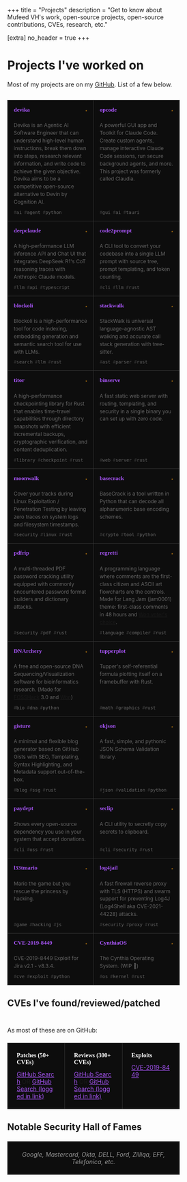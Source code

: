 +++
title = "Projects"
description = "Get to know about Mufeed VH's work, open-source projects, open-source contributions, CVEs, research, etc."

[extra]
no_header = true
+++

# Projects I've worked on

Most of my projects are on my [GitHub](https://github.com/mufeedvh). List of a few below.

<div class="projects-grid">
<div class="project-card">
<h3 class="project-title"><a href="https://github.com/stitionai/devika" target="_blank">devika</a> <span class="github-stars" data-repo="stitionai/devika"></span></h3>
<p class="project-description">Devika is an Agentic AI Software Engineer that can understand high-level human instructions, break them down into steps, research relevant information, and write code to achieve the given objective. Devika aims to be a competitive open-source alternative to Devin by Cognition AI.</p>
<div class="project-tags">
<span class="project-tag">AI</span>
<span class="project-tag">Agent</span>
<span class="project-tag">Python</span>
</div>
</div>

<div class="project-card">
<h3 class="project-title"><a href="https://github.com/winfunc/opcode" target="_blank">opcode</a> <span class="github-stars" data-repo="winfunc/opcode"></span></h3>
<p class="project-description">A powerful GUI app and Toolkit for Claude Code. Create custom agents, manage interactive Claude Code sessions, run secure background agents, and more. This project was formerly called Claudia.</p>
<div class="project-tags">
<span class="project-tag">GUI</span>
<span class="project-tag">AI</span>
<span class="project-tag">Tauri</span>
</div>
</div>

<div class="project-card">
<h3 class="project-title"><a href="https://github.com/winfunc/deepclaude" target="_blank">deepclaude</a> <span class="github-stars" data-repo="winfunc/deepclaude"></span></h3>
<p class="project-description">A high-performance LLM inference API and Chat UI that integrates DeepSeek R1's CoT reasoning traces with Anthropic Claude models.</p>
<div class="project-tags">
<span class="project-tag">LLM</span>
<span class="project-tag">API</span>
<span class="project-tag">TypeScript</span>
</div>
</div>

<div class="project-card">
<h3 class="project-title"><a href="https://github.com/mufeedvh/code2prompt" target="_blank">code2prompt</a> <span class="github-stars" data-repo="mufeedvh/code2prompt"></span></h3>
<p class="project-description">A CLI tool to convert your codebase into a single LLM prompt with source tree, prompt templating, and token counting.</p>
<div class="project-tags">
<span class="project-tag">CLI</span>
<span class="project-tag">LLM</span>
<span class="project-tag">Rust</span>
</div>
</div>

<div class="project-card">
<h3 class="project-title"><a href="https://github.com/winfunc/blockoli" target="_blank">blockoli</a> <span class="github-stars" data-repo="winfunc/blockoli"></span></h3>
<p class="project-description">Blockoli is a high-performance tool for code indexing, embedding generation and semantic search tool for use with LLMs.</p>
<div class="project-tags">
<span class="project-tag">Search</span>
<span class="project-tag">LLM</span>
<span class="project-tag">Rust</span>
</div>
</div>

<div class="project-card">
<h3 class="project-title"><a href="https://github.com/winfunc/stackwalk" target="_blank">stackwalk</a> <span class="github-stars" data-repo="winfunc/stackwalk"></span></h3>
<p class="project-description">StackWalk is universal language-agnostic AST walking and accurate call stack generation with tree-sitter.</p>
<div class="project-tags">
<span class="project-tag">AST</span>
<span class="project-tag">Parser</span>
<span class="project-tag">Rust</span>
</div>
</div>

<div class="project-card">
<h3 class="project-title"><a href="https://github.com/winfunc/titor" target="_blank">titor</a> <span class="github-stars" data-repo="winfunc/titor"></span></h3>
<p class="project-description">A high-performance checkpointing library for Rust that enables time-travel capabilities through directory snapshots with efficient incremental backups, cryptographic verification, and content deduplication.</p>
<div class="project-tags">
<span class="project-tag">Library</span>
<span class="project-tag">Checkpoint</span>
<span class="project-tag">Rust</span>
</div>
</div>

<div class="project-card">
<h3 class="project-title"><a href="https://github.com/mufeedvh/binserve" target="_blank">binserve</a> <span class="github-stars" data-repo="mufeedvh/binserve"></span></h3>
<p class="project-description">A fast static web server with routing, templating, and security in a single binary you can set up with zero code.</p>
<div class="project-tags">
<span class="project-tag">Web</span>
<span class="project-tag">Server</span>
<span class="project-tag">Rust</span>
</div>
</div>

<div class="project-card">
<h3 class="project-title"><a href="https://github.com/mufeedvh/moonwalk" target="_blank">moonwalk</a> <span class="github-stars" data-repo="mufeedvh/moonwalk"></span></h3>
<p class="project-description">Cover your tracks during Linux Exploitation / Penetration Testing by leaving zero traces on system logs and filesystem timestamps.</p>
<div class="project-tags">
<span class="project-tag">Security</span>
<span class="project-tag">Linux</span>
<span class="project-tag">Rust</span>
</div>
</div>

<div class="project-card">
<h3 class="project-title"><a href="https://github.com/mufeedvh/basecrack" target="_blank">basecrack</a> <span class="github-stars" data-repo="mufeedvh/basecrack"></span></h3>
<p class="project-description">BaseCrack is a tool written in Python that can decode all alphanumeric base encoding schemes.</p>
<div class="project-tags">
<span class="project-tag">Crypto</span>
<span class="project-tag">Tool</span>
<span class="project-tag">Python</span>
</div>
</div>

<div class="project-card">
<h3 class="project-title"><a href="https://github.com/mufeedvh/pdfrip" target="_blank">pdfrip</a> <span class="github-stars" data-repo="mufeedvh/pdfrip"></span></h3>
<p class="project-description">A multi-threaded PDF password cracking utility equipped with commonly encountered password format builders and dictionary attacks.</p>
<div class="project-tags">
<span class="project-tag">Security</span>
<span class="project-tag">PDF</span>
<span class="project-tag">Rust</span>
</div>
</div>

<div class="project-card">
<h3 class="project-title"><a href="https://github.com/mufeedvh/regretti" target="_blank">regretti</a> <span class="github-stars" data-repo="mufeedvh/regretti"></span></h3>
<p class="project-description">A programming language where comments are the first-class citizen and ASCII art flowcharts are the controls. Made for Lang Jam (jam0001) theme: first-class comments in 48 hours and <a href="https://www.youtube.com/watch?v=j7VAw8UfMeA&t=466s">Won voter's choice</a>.</p>
<div class="project-tags">
<span class="project-tag">Language</span>
<span class="project-tag">Compiler</span>
<span class="project-tag">Rust</span>
</div>
</div>

<div class="project-card">
<h3 class="project-title"><a href="https://github.com/DNArchery/DNArchery" target="_blank">DNArchery</a> <span class="github-stars" data-repo="DNArchery/DNArchery"></span></h3>
<p class="project-description">A free and open-source DNA Sequencing/Visualization software for bioinformatics research. (Made for <a href="https://fossunited.org/fosshack">FOSSHack</a> 3.0 and <a href="https://forum.fossunited.org/t/foss-hack-3-0-results/1882">Won</a>)</p>
<div class="project-tags">
<span class="project-tag">Bio</span>
<span class="project-tag">DNA</span>
<span class="project-tag">Python</span>
</div>
</div>

<div class="project-card">
<h3 class="project-title"><a href="https://github.com/mufeedvh/tupperplot" target="_blank">tupperplot</a> <span class="github-stars" data-repo="mufeedvh/tupperplot"></span></h3>
<p class="project-description">Tupper's self-referential formula plotting itself on a framebuffer with Rust.</p>
<div class="project-tags">
<span class="project-tag">Math</span>
<span class="project-tag">Graphics</span>
<span class="project-tag">Rust</span>
</div>
</div>

<div class="project-card">
<h3 class="project-title"><a href="https://github.com/mufeedvh/gisture" target="_blank">gisture</a> <span class="github-stars" data-repo="mufeedvh/gisture"></span></h3>
<p class="project-description">A minimal and flexible blog generator based on GitHub Gists with SEO, Templating, Syntax Highlighting, and Metadata support out-of-the-box.</p>
<div class="project-tags">
<span class="project-tag">Blog</span>
<span class="project-tag">SSG</span>
<span class="project-tag">Rust</span>
</div>
</div>

<div class="project-card">
<h3 class="project-title"><a href="https://github.com/mufeedvh/okjson" target="_blank">okjson</a> <span class="github-stars" data-repo="mufeedvh/okjson"></span></h3>
<p class="project-description">A fast, simple, and pythonic JSON Schema Validation library.</p>
<div class="project-tags">
<span class="project-tag">JSON</span>
<span class="project-tag">Validation</span>
<span class="project-tag">Python</span>
</div>
</div>

<div class="project-card">
<h3 class="project-title"><a href="https://github.com/mufeedvh/paydept" target="_blank">paydept</a> <span class="github-stars" data-repo="mufeedvh/paydept"></span></h3>
<p class="project-description">Shows every open-source dependency you use in your system that accept donations.</p>
<div class="project-tags">
<span class="project-tag">CLI</span>
<span class="project-tag">OSS</span>
<span class="project-tag">Rust</span>
</div>
</div>

<div class="project-card">
<h3 class="project-title"><a href="https://github.com/mufeedvh/seclip" target="_blank">seclip</a> <span class="github-stars" data-repo="mufeedvh/seclip"></span></h3>
<p class="project-description">A CLI utility to secretly copy secrets to clipboard.</p>
<div class="project-tags">
<span class="project-tag">CLI</span>
<span class="project-tag">Security</span>
<span class="project-tag">Rust</span>
</div>
</div>

<div class="project-card">
<h3 class="project-title"><a href="https://github.com/mufeedvh/l33tmario" target="_blank">l33tmario</a> <span class="github-stars" data-repo="mufeedvh/l33tmario"></span></h3>
<p class="project-description">Mario the game but you rescue the princess by hacking.</p>
<div class="project-tags">
<span class="project-tag">Game</span>
<span class="project-tag">Hacking</span>
<span class="project-tag">JS</span>
</div>
</div>

<div class="project-card">
<h3 class="project-title"><a href="https://github.com/mufeedvh/log4jail" target="_blank">log4jail</a> <span class="github-stars" data-repo="mufeedvh/log4jail"></span></h3>
<p class="project-description">A fast firewall reverse proxy with TLS (HTTPS) and swarm support for preventing Log4J (Log4Shell aka CVE-2021-44228) attacks.</p>
<div class="project-tags">
<span class="project-tag">Security</span>
<span class="project-tag">Proxy</span>
<span class="project-tag">Rust</span>
</div>
</div>

<div class="project-card">
<h3 class="project-title"><a href="https://github.com/mufeedvh/CVE-2019-8449" target="_blank">CVE-2019-8449</a> <span class="github-stars" data-repo="mufeedvh/CVE-2019-8449"></span></h3>
<p class="project-description">CVE-2019-8449 Exploit for Jira v2.1 - v8.3.4.</p>
<div class="project-tags">
<span class="project-tag">CVE</span>
<span class="project-tag">Exploit</span>
<span class="project-tag">Python</span>
</div>
</div>

<div class="project-card">
<h3 class="project-title"><a href="https://github.com/CynthiaOS/cynthia" target="_blank">CynthiaOS</a> <span class="github-stars" data-repo="CynthiaOS/cynthia"></span></h3>
<p class="project-description">The Cynthia Operating System. (WIP 🚧)</p>
<div class="project-tags">
<span class="project-tag">OS</span>
<span class="project-tag">Kernel</span>
<span class="project-tag">Rust</span>
</div>
</div>
</div>

<h2>CVEs I've found/reviewed/patched</h2>

<div class="cve-section">
<p>As most of these are on GitHub:</p>

<div class="cve-links">
<div class="cve-item">
<h4>Patches (50+ CVEs)</h4>
<a href="https://github.com/search?p=1&q=author%3Amufeedvh+org%3A418sec+is%3Amerged&type=Issues" target="_blank">GitHub Search</a> OR <a href="https://github.com/search?q=author%3Amufeedvh+org%3A418sec+is%3Amerged&type=pullrequests" target="_blank">GitHub Search (logged in link)</a>
</div>

<div class="cve-item">
<h4>Reviews (300+ CVEs)</h4>
<a href="https://github.com/search?q=reviewed-by%3Amufeedvh+org%3A418sec+is%3Amerged&type=Issues" target="_blank">GitHub Search</a> OR <a href="https://github.com/search?q=reviewed-by%3Amufeedvh+org%3A418sec+is%3Amerged&type=pullrequests" target="_blank">GitHub Search (logged in link)</a>
</div>

<div class="cve-item">
<h4>Exploits</h4>
<a href="https://github.com/mufeedvh/CVE-2019-8449" target="_blank">CVE-2019-8449</a>
</div>
</div>
</div>

<h2>Notable Security Hall of Fames</h2>

<p class="hall-of-fame">Google, Mastercard, Okta, DELL, Ford, Zilliqa, EFF, Telefonica, etc.</p>

<style>
/* Reset box-sizing for all elements to ensure consistent sizing */
*, *::before, *::after {
    box-sizing: border-box;
}

/* Ensure HTML and body don't cause overflow */
html {
    overflow-x: hidden;
}

/* Projects Grid Layout */
.projects-grid {
    display: grid;
    grid-template-columns: 1fr;
    gap: 1px;
    margin: 2em 0;
    width: 100%;
    box-sizing: border-box;
    background-color: #333;
    border: 1px solid #333;
}

@media screen and (min-width: 768px) {
    .projects-grid {
        grid-template-columns: repeat(2, 1fr);
    }
}

/* Dark Theme: Minimal Gwern-inspired Design */
.project-card {
    background-color: #0d0d0d;
    border: none;
    padding: 1em;
    transition: all 0.2s ease;
    display: flex;
    flex-direction: column;
    overflow: hidden;
    word-wrap: break-word;
    box-sizing: border-box;
    width: 100%;
    position: relative;
    cursor: pointer;
}

.project-card:hover {
    background-color: #1a1a1a;
}

.project-card a {
    pointer-events: none;
}

.project-title {
    margin: 0 0 0.5em 0;
    font-size: 0.95em;
    display: flex;
    align-items: baseline;
    justify-content: space-between;
    width: 100%;
    font-family: TiemposHeadline-Regular, Georgia, serif;
    gap: 0.5em;
}

.project-title a {
    color: #a855f7;
    text-decoration: none;
    overflow-wrap: break-word;
    word-break: break-word;
    hyphens: auto;
    transition: color 0.15s ease;
    border-bottom: 1px solid transparent;
}

.project-title a:hover {
    color: #c084fc;
    border-bottom-color: #c084fc;
}

/* GitHub Stars Styling - Minimal */
.github-stars {
    display: inline-flex;
    align-items: center;
    gap: 3px;
    font-size: 0.7em;
    color: #666;
    font-family: 'Fira Code', monospace;
    white-space: nowrap;
    flex-shrink: 0;
    opacity: 0.7;
}

.github-stars::before {
    content: "★";
    color: #f39c12;
    font-size: 0.9em;
}

.github-stars.loading {
    color: #555;
    min-width: 30px;
    text-align: center;
}

.github-stars.loading::after {
    content: "...";
}

.github-stars.error {
    color: #555;
}

.github-stars.error::after {
    content: "—";
}

.project-description {
    flex-grow: 1;
    margin-bottom: 0.75em;
    line-height: 1.5;
    color: #666;
    word-wrap: break-word;
    overflow-wrap: break-word;
    hyphens: auto;
    -webkit-hyphens: auto;
    -moz-hyphens: auto;
    -ms-hyphens: auto;
    font-size: 0.85em;
}

.project-tags {
    display: flex;
    flex-wrap: wrap;
    gap: 0.4em;
    margin-top: auto;
    width: 100%;
    box-sizing: border-box;
}

.project-tag {
    background-color: transparent;
    color: #666;
    padding: 0;
    border-radius: 0;
    font-size: 0.75em;
    border: none;
    font-family: 'Fira Code', monospace;
    text-transform: lowercase;
}

.project-tag::before {
    content: "#";
    opacity: 0.5;
}

/* CVE Section */
.cve-section {
    margin-top: 3em;
    width: 100%;
    box-sizing: border-box;
}

.cve-links {
    display: grid;
    grid-template-columns: 1fr;
    gap: 1px;
    margin: 1.5em 0;
    width: 100%;
    box-sizing: border-box;
    background-color: #333;
    border: 1px solid #333;
}

@media screen and (min-width: 768px) {
    .cve-links {
        grid-template-columns: repeat(3, 1fr);
    }
}

.cve-item {
    background-color: #0d0d0d;
    padding: 1.5em;
    border: none;
    box-sizing: border-box;
    overflow: hidden;
    transition: background-color 0.2s ease;
}

.cve-item:hover {
    background-color: #1a1a1a;
}

.cve-item h4 {
    margin: 0 0 0.75em 0;
    color: #ffffff;
    font-family: TiemposHeadline-Regular, Georgia, serif;
    font-size: 1em;
}

.cve-item a {
    word-break: break-all;
    color: #a855f7;
    transition: color 0.15s ease;
    border-bottom: 1px solid transparent;
}

.cve-item a:hover {
    color: #c084fc;
    border-bottom-color: #c084fc;
}

.hall-of-fame {
    font-style: italic;
    color: #999;
    margin-top: 1.5em;
    word-wrap: break-word;
    padding: 1.5em;
    background-color: #0d0d0d;
    border: 1px solid #333;
    text-align: center;
}

/* Frutiger Aero Theme: Vista-inspired Design */
body.frutiger-aero .projects-grid {
    gap: 20px;
    background: transparent;
    border: none;
}

body.frutiger-aero .project-card {
    background: linear-gradient(135deg, rgba(255, 255, 255, 0.85) 0%, rgba(240, 248, 255, 0.95) 100%);
    backdrop-filter: blur(15px);
    -webkit-backdrop-filter: blur(15px);
    border: 1px solid rgba(173, 216, 255, 0.6);
    border-radius: 8px;
    padding: 1.25em;
    box-shadow: 0 4px 24px rgba(31, 38, 135, 0.12);
    position: relative;
    overflow: hidden;
}

body.frutiger-aero .project-card::before {
    content: "";
    position: absolute;
    top: 0;
    left: 0;
    right: 0;
    height: 50%;
    background: linear-gradient(to bottom, 
        rgba(255, 255, 255, 0.6) 0%, 
        rgba(255, 255, 255, 0) 100%);
    pointer-events: none;
}

body.frutiger-aero .project-card:hover {
    background: linear-gradient(135deg, rgba(255, 255, 255, 0.9) 0%, rgba(240, 248, 255, 1) 100%);
    box-shadow: 0 8px 32px rgba(0, 120, 215, 0.2);
    border-color: rgba(173, 216, 255, 0.8);
    transform: translateY(-2px);
}

body.frutiger-aero .project-title a {
    color: #0078D7;
    text-shadow: 0 1px 2px rgba(255, 255, 255, 0.8);
    border-bottom-color: transparent;
}

body.frutiger-aero .project-title a:hover {
    color: #00A2ED;
    text-shadow: 0 0 8px rgba(0, 162, 237, 0.3);
    border-bottom-color: #00A2ED;
}

body.frutiger-aero .project-description {
    color: #333;
    text-shadow: 0 1px 1px rgba(255, 255, 255, 0.5);
}

body.frutiger-aero .project-tag {
    background: linear-gradient(to bottom, #e0f0ff 0%, #d0e8ff 100%);
    border: 1px solid #80c0ff;
    color: #0063B1;
    text-shadow: 0 1px 1px rgba(255, 255, 255, 0.8);
    padding: 2px 8px;
    border-radius: 10px;
    font-weight: 500;
    position: relative;
    overflow: hidden;
    font-size: 0.8em;
}

body.frutiger-aero .project-tag::before {
    content: "";
    opacity: 1;
}

body.frutiger-aero .project-tag::after {
    content: "";
    position: absolute;
    top: 0;
    left: 0;
    right: 0;
    height: 50%;
    background: linear-gradient(to bottom, 
        rgba(255, 255, 255, 0.6) 0%, 
        rgba(255, 255, 255, 0) 100%);
    pointer-events: none;
}

body.frutiger-aero .project-tag:hover {
    background: linear-gradient(to bottom, #d0e8ff 0%, #b8deff 100%);
    box-shadow: 0 2px 8px rgba(0, 120, 215, 0.15);
    transform: translateY(-1px);
}

body.frutiger-aero .github-stars {
    background: linear-gradient(to bottom, #e0f0ff 0%, #d0e8ff 100%);
    border: 1px solid #80c0ff;
    color: #0063B1;
    text-shadow: 0 1px 1px rgba(255, 255, 255, 0.8);
    padding: 2px 6px;
    border-radius: 10px;
    opacity: 1;
    position: relative;
    overflow: hidden;
}

body.frutiger-aero .github-stars::after {
    content: "";
    position: absolute;
    top: 0;
    left: 0;
    right: 0;
    height: 50%;
    background: linear-gradient(to bottom, 
        rgba(255, 255, 255, 0.6) 0%, 
        rgba(255, 255, 255, 0) 100%);
    pointer-events: none;
    z-index: 0;
}

body.frutiger-aero .github-stars::before {
    color: #f39c12;
    text-shadow: 0 1px 2px rgba(0, 0, 0, 0.2);
    position: relative;
    z-index: 1;
}

body.frutiger-aero .cve-links {
    gap: 20px;
    background: transparent;
    border: none;
}

body.frutiger-aero .cve-item {
    background: linear-gradient(135deg, rgba(255, 255, 255, 0.85) 0%, rgba(240, 248, 255, 0.95) 100%);
    backdrop-filter: blur(15px);
    -webkit-backdrop-filter: blur(15px);
    border: 1px solid rgba(173, 216, 255, 0.6);
    border-radius: 8px;
    padding: 1.5em;
    box-shadow: 0 4px 24px rgba(31, 38, 135, 0.12);
    position: relative;
    overflow: hidden;
}

body.frutiger-aero .cve-item::before {
    content: "";
    position: absolute;
    top: 0;
    left: 0;
    right: 0;
    height: 50%;
    background: linear-gradient(to bottom, 
        rgba(255, 255, 255, 0.6) 0%, 
        rgba(255, 255, 255, 0) 100%);
    pointer-events: none;
}

body.frutiger-aero .cve-item:hover {
    background: linear-gradient(135deg, rgba(255, 255, 255, 0.9) 0%, rgba(240, 248, 255, 1) 100%);
    box-shadow: 0 8px 32px rgba(0, 120, 215, 0.2);
    border-color: rgba(173, 216, 255, 0.8);
    transform: translateY(-2px);
}

body.frutiger-aero .cve-item h4 {
    color: #0063B1;
    text-shadow: 0 1px 2px rgba(255, 255, 255, 0.8);
}

body.frutiger-aero .cve-item a {
    color: #0078D7;
    border-bottom-color: transparent;
}

body.frutiger-aero .cve-item a:hover {
    color: #00A2ED;
    border-bottom-color: #00A2ED;
}

body.frutiger-aero .hall-of-fame {
    background: linear-gradient(135deg, rgba(255, 255, 255, 0.85) 0%, rgba(240, 248, 255, 0.95) 100%);
    backdrop-filter: blur(15px);
    -webkit-backdrop-filter: blur(15px);
    border: 1px solid rgba(173, 216, 255, 0.6);
    color: #333;
    text-shadow: 0 1px 1px rgba(255, 255, 255, 0.5);
    box-shadow: 0 4px 24px rgba(31, 38, 135, 0.12);
    border-radius: 8px;
    position: relative;
    overflow: hidden;
}

body.frutiger-aero .hall-of-fame::before {
    content: "";
    position: absolute;
    top: 0;
    left: 0;
    right: 0;
    height: 50%;
    background: linear-gradient(to bottom, 
        rgba(255, 255, 255, 0.6) 0%, 
        rgba(255, 255, 255, 0) 100%);
    pointer-events: none;
}

/* Responsive adjustments */
@media screen and (max-width: 767px) {
    .projects-grid {
        grid-template-columns: 1fr;
        gap: 1px;
    }
    
    body.frutiger-aero .projects-grid {
        gap: 16px;
    }
    
    .project-card {
        padding: 0.85em;
    }
    
    body.frutiger-aero .project-card {
        padding: 1.1em;
    }
    
    .cve-links {
        grid-template-columns: 1fr;
        gap: 1px;
    }
    
    body.frutiger-aero .cve-links {
        gap: 16px;
    }
    
    .project-title {
        flex-wrap: nowrap;
        gap: 0.5em;
        font-size: 1em;
    }
    
    .project-title a {
        flex: 1;
        min-width: 0;
    }
    
    .github-stars {
        margin-left: auto;
        font-size: 0.65em;
        flex-shrink: 0;
    }
}

@media screen and (max-width: 480px) {
    .project-card {
        padding: 0.75em;
    }
    
    body.frutiger-aero .project-card {
        padding: 1em;
    }
    
    .project-title {
        font-size: 0.95em;
        margin-bottom: 0.4em;
    }
    
    .project-description {
        font-size: 0.9em;
        line-height: 1.5;
        margin-bottom: 0.75em;
    }
    
    .project-tags {
        gap: 0.4em;
    }
    
    .project-tag {
        font-size: 0.8em;
    }
    
    body.frutiger-aero .project-tag {
        padding: 2px 8px;
    }
    
    .github-stars {
        font-size: 0.6em;
    }
    
    body.frutiger-aero .github-stars {
        padding: 2px 6px;
    }
    
    .cve-item {
        padding: 1.25em;
    }
    
    body.frutiger-aero .cve-item {
        padding: 1.25em;
    }
    
    .hall-of-fame {
        padding: 1.25em;
        font-size: 0.95em;
    }
}

/* Ensure the custom styles work with the base styles */
.content .projects-grid,
.content .cve-section {
    width: 100%;
    max-width: 100%;
}

/* Global mobile fixes to prevent horizontal scroll */
@media screen and (max-width: 768px) {
    body {
        overflow-x: hidden !important;
    }
    
    .content * {
        max-width: 100%;
        word-wrap: break-word;
        overflow-wrap: break-word;
    }
}
</style>

<script>
// GitHub API Optimization Strategy:
// - Bulk fetch all repos for mufeedvh and winfunc (2 API calls)
// - Use individual calls only for external repos (stitionai, DNArchery, CynthiaOS)
// This reduces ~20 API calls to just 5, preventing rate limits

// Function to format star count (e.g., 1.2k, 15.3k)
function formatStarCount(count) {
    if (count >= 1000) {
        return (count / 1000).toFixed(1).replace(/\.0$/, '') + 'k';
    }
    return count.toString();
}

// Function to fetch all repos for a user/org
async function fetchUserRepos(username) {
    try {
        const response = await fetch(`https://api.github.com/users/${username}/repos?per_page=100`, {
            headers: {
                'Accept': 'application/vnd.github.v3+json'
            }
        });
        
        if (!response.ok) {
            throw new Error(`HTTP error! status: ${response.status}`);
        }
        
        const repos = await response.json();
        const starMap = {};
        
        repos.forEach(repo => {
            starMap[repo.name.toLowerCase()] = repo.stargazers_count;
        });
        
        return starMap;
    } catch (error) {
        console.error(`Failed to fetch repos for ${username}:`, error);
        return {};
    }
}

// Function to fetch GitHub stars for a single repository
async function fetchGitHubStars(repo) {
    try {
        const response = await fetch(`https://api.github.com/repos/${repo}`, {
            headers: {
                'Accept': 'application/vnd.github.v3+json'
            }
        });
        
        if (!response.ok) {
            throw new Error(`HTTP error! status: ${response.status}`);
        }
        
        const data = await response.json();
        return data.stargazers_count;
    } catch (error) {
        console.error(`Failed to fetch stars for ${repo}:`, error);
        return null;
    }
}

// Function to update all star counts on the page
async function updateAllStarCounts() {
    const starElements = document.querySelectorAll('.github-stars');
    
    // Add loading state
    starElements.forEach(el => {
        el.classList.add('loading');
    });
    
    // First, fetch all repos for mufeedvh and winfunc
    const [mufeedvhRepos, winfuncRepos] = await Promise.all([
        fetchUserRepos('mufeedvh'),
        fetchUserRepos('winfunc')
    ]);
    
    // Combine the star maps
    const bulkStarData = {
        'mufeedvh': mufeedvhRepos,
        'winfunc': winfuncRepos
    };
    
    // Process each star element
    const promises = Array.from(starElements).map(async (el) => {
        const repo = el.getAttribute('data-repo');
        if (!repo) return null;
        
        const [owner, repoName] = repo.split('/');
        const ownerLower = owner.toLowerCase();
        const repoNameLower = repoName.toLowerCase();
        
        // Check if we have the data in bulk fetch
        if (bulkStarData[ownerLower] && bulkStarData[ownerLower][repoNameLower] !== undefined) {
            return { element: el, stars: bulkStarData[ownerLower][repoNameLower] };
        }
        
        // Otherwise, fetch individually (for repos like stitionai/devika, DNArchery/DNArchery, etc.)
        const stars = await fetchGitHubStars(repo);
        return { element: el, stars };
    });
    
    // Wait for all processing to complete
    const results = await Promise.all(promises);
    
    // Update the DOM with results
    results.forEach(result => {
        if (result && result.element) {
            result.element.classList.remove('loading');
            
            if (result.stars !== null) {
                result.element.textContent = formatStarCount(result.stars);
            } else {
                result.element.classList.add('error');
            }
        }
    });
}

// Run when the page loads
document.addEventListener('DOMContentLoaded', () => {
    // Small delay to ensure smooth page load
    setTimeout(updateAllStarCounts, 100);
    
    // Log optimization info
    console.log('GitHub API optimization enabled: Bulk fetching repos for mufeedvh and winfunc');
    
    // Make project cards clickable
    document.querySelectorAll('.project-card').forEach(card => {
        const link = card.querySelector('.project-title a');
        if (link) {
            card.addEventListener('click', function(e) {
                // Don't trigger if clicking directly on the link or star count
                if (e.target.tagName !== 'A' && !e.target.closest('.github-stars')) {
                    window.open(link.href, '_blank');
                }
            });
        }
    });
});
</script>